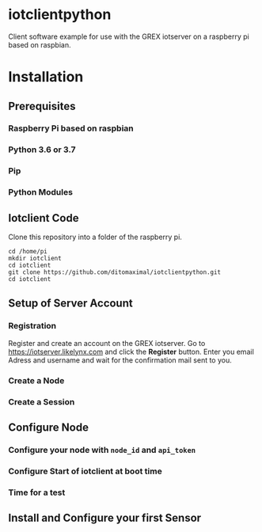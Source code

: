 # iotclientpython

Client software example for use with the GREX iotserver on a raspberry pi based on raspbian.



# Installation

## Prerequisites

### Raspberry Pi based on raspbian

### Python 3.6 or 3.7

### Pip

### Python Modules




## Iotclient Code

Clone this repository into a folder of the raspberry pi.

    cd /home/pi
    mkdir iotclient
    cd iotclient
    git clone https://github.com/ditomaximal/iotclientpython.git
    cd iotclient
    



## Setup of Server Account

### Registration

Register and create an account on the GREX iotserver. Go to https://iotserver.likelynx.com
and click the **Register** button. Enter you email Adress and username and wait for the 
confirmation mail sent to you.


### Create a Node

### Create a Session


## Configure Node

### Configure your node with `node_id` and `api_token`

### Configure Start of iotclient at boot time

### Time for a test



## Install and Configure your first Sensor









